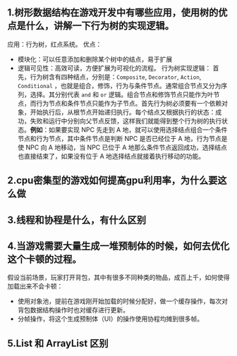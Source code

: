 ## 1.树形数据结构在游戏开发中有哪些应用，使用树的优点是什么，讲解一下行为树的实现逻辑。

应用：行为树，红点系统。
优点：
+ 模块化：可以任意添加和删除某个树中的结点，易于扩展
+ 逻辑可见性：高效可读，方便扩展为可视化的流程。
行为树实现逻辑：
首先，行为树含有四种结点，分别是：`Composite`, `Decorator`, `Action`, `Conditional` ，也就是组合，修饰，行为与条件节点。通常组合节点又分为序列，选择。其分别代表 `and` 和 `or` 逻辑。组合节点和修饰节点只能作为叶节点，而行为节点和条件节点只能作为子节点。首先行为树必须要有一个依赖对象，开始执行后，从根节点开始递归执行。每个结点又根据执行的状态：成功，失败和运行中分别向父节点反馈，这样我们就能得到整个行为树的执行状态。**例如**：如果要实现 NPC 先走到 A 地，就可以使用选择结点组合一个条件节点和行为节点，其中条件节点是判断 NPC 是否已经位于 A 地，行为节点是使 NPC 向 A 地移动，当 NPC 已位于 A 地那么条件节点返回成功，选择结点也直接结束了，如果没有位于 A 地选择结点就接着执行移动的功能。
## 2.cpu密集型的游戏如何提高gpu利用率，为什么要这么做



## 3.线程和协程是什么，有什么区别





## 4.当游戏需要大量生成一堆预制体的时候，如何去优化这个卡顿的过程。

假设当前场景，玩家打开背包，其中有很多不同种类的物品，成百上千，如何使得加载出来不会卡顿：
+ 使用对象池，提前在游戏刚开始加载的时候分配好，做一个缓存操作，每次对背包数据结构操作时也对缓存进行更新。
+ 分帧操作，将这个生成预制体（UI）的操作使用协程均摊到很多帧。

## 5.List 和 ArrayList 区别

